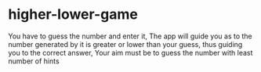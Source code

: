 # higher-lower-game
 You have to guess the number and enter it, The app will guide you as to the number generated by it is greater or lower
 than your guess, thus guiding you to the correct answer, Your aim must be to guess the number with least number of hints
